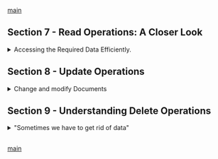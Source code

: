 <!--
// cSpell:ignore
-->

[main](README.md)

## Section 7 - Read Operations: A Closer Look

<details>
<summary>
Accessing the Required Data Efficiently.
</summary>

we can filter which documents we get, what structure they have (projections) and even transform the data.

we will work with the movies database which we worked with in the previous module.

### Methods, Filters & Operators

when we do a command, we have a specific structure of the syntax, we start by selecting a database, then a collection, a method, and inside the method we pass data.\
`<db>.<collection>.<method>(<filter>)`

for the `find` method, we pass a **filter** as data. the filter can be simple or complex, and can use operators such as `$gt`.

### Operators - An Overview

different types of operators
- Read Operators
  - Query Selectors
  - Projection Operators
- Update Operators
  - Fields
  - Arrays
- Query Modifiers - Deprecated
- Aggregation - complex transfors
  - Pipeline Stages
  - Pipeline Operators

Type | Purpose | Changes Data | Example
---|---|---|---
Query Operators | Locate data | No | `$eq`
Projection Operators | Modify data presentation | No | `$`
Update Operators | Modify and Add additional data | Yes | `$inc`

### Query Selectors & Projection Operators

Query Selectors Types:
- Comparison
- Logical
- Elements
- Evaluation
- Array
- Comments
- Geospatial

Projection Operators:
- `$`
- `$elemMatch`
- `$meta`
- `$slice`

### Understanding `findOne()` & `find()`

lets import the data again
`mongoimport tv-shows.json -d movieData -c movies --jsonArray --drop`

```sh
use MovieData
db.movies.findOne({})
db.movies.find({}).pretty()
#lets add a filter
db.movies.findOne({name:"The Last Ship"})
db.movies.find({runtime:60}).pretty()
```
by defaults, filter use equality.

### Working with Comparison Operators

playing with comparison operators
```sh
# equality same
db.movies.find({runtime:60}).pretty()
# also equality, explicit
db.movies.find({runtime:{$eq:60}}).pretty()
# not equals
db.movies.find({runtime:{$ne:60}}).pretty()
# lower than
db.movies.find({runtime:{$lt:40}}).count()
# lower than or equals
db.movies.find({runtime:{$lte:40}}).count()
```

### Querying Embedded Fields & Arrays

when we have embedded fields (objects and arrays), we can also query them. we do this by specifying the path, in this case we must use quotation marks, other wise the dot is not recognized

```sh
db.movies.find({"rating.average":{$gt:7}})
```

we can also query the elements of an array, by default, mongo searchs for the existence of the element inside the array, it doesn't have to the only element. if we want to search for an exact match (an array with only the single element), we can specify an array as the searched element.

```sh
db.movies.find({"genres": "Drama"}).pretty() # all documents where the array contains "Drama"
db.movies.find({"genres": ["Drama"]}).pretty() # all documents where the array contains only "Drama"
```

#### Understanding `$in` and `$nin`

`$in` and `$nin` have a slightly different behavior, they allows us to match different cases. the arguments are passed in as an array, and we can match to one of them or document which don't match any.
```sh
db.movies.find({runtime: {$in:[30,42]}}) # all documents where the runtime is 30 or 42
db.movies.find({runtime: {$nin:[30,42]}}) # all documents where the runtime is not 30 or 42
```

### Logical Operators

#### `$or` and `$nor`

matching elements based on combined criteria, multiple conditions, we start with the `$or` operator, and pass the filters as an array. we can also use `$nor`, to get documents which don' match any of the criteria.

```sh
db.movies.find({"rating.average":{$lt:5}}).count() #count matching elements
db.movies.find({"rating.average":{$gt:9.3}}).count() #count matching elements
db.movies.find({$or:[{"rating.average":{$lt:5}},{"rating.average":{$gt:9.3}}]}).count() #count matching elements
db.movies.find({$nor:[{"rating.average":{$lt:5}},{"rating.average":{$gt:9.3}}]}).count() #count matching elements
```

#### Understanding the `$and` Operator

find documents who match all of the conditions. this isn't required in basic cases, because we can put everything inside the regular documents. but it's used in some cases, as some mongo drivers don't support documents with a repeated field name and will only use the second defintion. this is very dangerous.

```sh
db.movies.find({$and:[{"rating.average":{$lt:5}},{genres:"Drama"}]}).count()
db.movies.find({"rating.average":{$lt:5},genres:"Drama"}).count()
#match on same field
db.movies.find({genres:"Horror"}).count() # check
db.movies.find({genres:"Drama",genres:"Horror"}).count() # same value not good!
db.movies.find({$and:[{genres:"Drama"},{genres:"Horror"}]) # this works!
```
#### Using `$not`
the `$not` operator inverts the result of a query, in many cases we can use `$neq`.

```sh
db.movies.find({runtime: {$not: {$eq:60}}}).count()
db.movies.find({runtime: {$neq:60}}).count()
```

### Diving Into Element Operators

this operators match on fields, rather than values. we can check if a fields exits, and check that it has a type or a valid value.

```sh
db.user.find({age:{$exists:true}}).pretty() # documents where the field exits
db.user.find({age:{$exists:true, $gt:30}}).pretty() # documents where the field exits and matches a criteria.
db.user.find({age:{$exists:true, $gt:30}}).pretty() # documents where the field exits and matches a criteria.
db.user.find({age:{$exists:true,$ne:null}}) #field exists and is not null
```

#### Working with `$type`
we can match for a specific data type for the field we query.
```sh
db.user.find({phone:{$type: "number"}}) #documents where the field is a number (double or integer)
db.user.find({phone:{$type: "integer"}}) #documents where the field is an integer
```


### Understanding Evaluation Operators - `$regex` and `$expr`

Evaluation operators
- `$expr` - aggregation expressions within the query language.
- `$jsonSchema` - validate document against the given JSON schema
- `$mod` - modules division.
- `$regex` - regular expression.
- `$text` - perform text search
- ~~`$where` - match documents against a javascripts expression~~ - **deprecated**
 
if we want to search for a sub string inside a text field, we can use `$regex`, or the `$text` index operator, if we have it defined. regex expressions don't have quotes. and they are surrounded by `/` marks.

```sh
db.movies.find({summary: {$regex: /musical/}})
```

`$expr` allows us to match fields inside the queried document with itself.

in this example, we want find documents where the "start" field is larger the the "end" field. we pass the operator and the fields as names, we pass the fields name with `$` symbol. We can also have more complex queries, for this we use `$cond`,`if`,`then` and `else`. we can choose which value to use as from a conditional computation.
```sh
use financialData
db.sales.insertMany([{start:10,end:12},{start:12,end:7},{start:7, end:25}])
db.sales.find({$expr: {$gt:["$start","$end"]}})
db.sales.find({$expr: {$gt:
[ 
  {
    $cond:{
      if:{$gte:["$end",10]},
      then:{$subtract: ["$end","$start"]},
      else:"$end"}
  },
  5
]
  }})
```

this behavior leads us into the aggregation pipeline syntax.
### Assignment 3: Time to Practice - Read Operations

> 1. Import the attached data into a new database (e.g. boxOffice) and collection (e.g. movieStarts).
> 2. Search all movies that have a rating higher than 9.2 and a runtime lower than 100 minutes.
> 3. Search all movies that have a genre of "drama" or "action".
> 4. Search all movies where visitores exceeded excpectedVisitors.

importing the data
```sh
`mongoimport boxoffice.json -d boxOffice -c movieStarts --jsonArray --drop`
```

tasks
```sh
db.movieStarts.find({"meta.rating":{$gt:9.2},"meta.runtime":{$lt:100}}).pretty()
db.movieStarts.find({genre: {$in:["drama","action"]}}).pretty()
#doesn't work with shell 3.4
db.movieStarts.find({$expr:{$gt:["$visitors","$expectedVisitors"]}}).pretty()
```

cleaning up
```js
db.boxOffice.drop()
db.dropDatabase()
```
### Diving Deeper Into Querying Arrays
there special operator which help us with querying arrays.

we can look at our earlier 'users' collection. we used nested documents there, so simply searching for the value doesn't work. we need to search inside the document, without specifying the exact object structure.

we can use mongodb integrated array functionalities. it knows to match all the elements in the arrays and search all of them.

```sh
use users
# no matchs
db.users.find({hobbies: "Sports"}).pretty()
# no matches either, search for an exact match of document equality.
db.users.find({hobbies: {"title": "Sports"}}).pretty()
# this works
db.users.find({"hobbies.title": "Sports"}).pretty()
```

there are also dedicated query selectors, which work on arrays.

#### Using Array Query Selectors - `$size`

querying the size of an array.

```sh
db.users.insertOne({name: "Chris",hobbies: ["Sports","Cooking","Hiking"]})
db.users.find({hobbies: {$size: 3}})
```

mongo db currently doesn't support matching the size with an operator, like finding documents with more than a specified amount of elements.

#### Using Array Query Selectors - `$all`

we want to match documents who have the requested elements, but without caring about the order in which they appear. it will also match any document that contains the required elements, even if the document has additional elements.
```sh
use boxOffice
# matchs ["action", "thriller"]
db.movieStarts.find({"genre":["action","thriller"]}).pretty()
# matchs ["thriller","action"] - but not ["action", "thriller"]
db.movieStarts.find({"genre":["thriller","action"]}).pretty()
# matchs both documents as above, as well as the third document
db.movieStarts.find({"genre":{$all: ["thriller","action"]}}).pretty()
```

#### Using Array Query Selectors - `$elemMatch`

we want to find documents which have an elements that matches a criteria, and we want the document to have an element that matches all the criteria, rather than having one element which matches the first criteria, and maybe a different element matches the other condition.

```sh
use users
# oops! it can match the two conditions in different elements!
db.users.find({$and:[{"hobbies.title":"Sports},{"hobbies.frequency":{$gt:3}}]}).pretty()
# match all conditions on a single element inside the array
db.users.find({kids :{$elemMatch: {$gt:30,$lt:50}}})
db.users.find({hobbies: {$elemMatch: {title:"Sports",frequency: {$gte:3}}}})
```

### Assignment 4: Time to Practice - Array Query Selectors

> 1. Import the attached data into a new collection (e.g. exMovieStarts) in the boxOffice database.
> 2. Find all movies with exactly two genres.
> 3. Find all movies which aired in 2018.
> 4. Find all movies which have rating greater than 8 but lower than 10.

importing data
```sh
mongoimport boxoffice-extended.json -d boxOffice -c exMovieStarts --jsonArray --drop
```

tasks

```sh
db.exMovieStarts.find({genre:{$size:2}}).pretty()
db.exMovieStarts.find({"meta.aired":2018}).pretty()
#db.exMovieStarts.find({$and:[{"ratings":{$gt:9.5}},{"ratings":{$lt:10}}]}).pretty()
db.exMovieStarts.find({ratings:{$elemMatch:{$gt:8,$lt:10}}}).pretty()
```

### Understanding Cursors

the `find()` method returns a cursor, unlike the `findOne()` method, which returns a single document.
A cursor is a pointer object that stores a position in the database, and we an use it to fetch batches of objects. the shell has a default of 20 documents, which we can change, or use a different value when we connect to a database using a mongodb Driver.

#### Applying Cursors


```sh
use MovieDate
db.movies.find().count()
```

`.count()` is already a cursor function, `it` gets us the next batch, but in the driver it's usually called `.next()`, but we need to strore the cursor, otherwise it will re-run the same query.

```js
const dataCursor = db.movies.find()
dataCursor.next()
dataCursor.next()
```
we can also use arrow functions on the elements in the cursor. this will execute on all the remaining documents. we can also add conditions, but it's more efficient to add the filters to query.
```js
dataCursor.forEach(doc => {printjson(doc)})
dataCursor.hasNext() //false
```

#### Sorting Cursor Results

we can sort the elements in the cursor, either in ascending or descening order. we can sort by multiple fields, using the order which we pass
the field.

```sh
db.movies.find({}).sort({"rating.average":1}).pretty()
db.movies.find({}).sort({"rating.average":1,runtime:-1}).pretty()
```

#### Skipping & Limiting Cursor Results

we might want to skip results, like if we implement pagination, there is no raeson to fetch data we don't care about. we can also change the batch size per iteration.

```sh
db.movies.find({}).skip(15)
db.movies.find({}).limit(5)
```

the order of the cursor functions doesn't matter, skip,sort and limit will always execute in the same order
1. sort
2. skip
3. limit

so\
`db.movies.find({}).sort({runtime:-1}).skip(10).limit(5)`\
is the same as:\
`db.movies.find({}).limit(5).sort({runtime:-1}).skip(10)`

this won't be true for the aggregation pipeline.

### Using Projection to Shape our Results

shaping the returned data into a clean format, we want smaller (and more readable) results, and as a bonus, we get better performance. projection is the 2nd argument to the find method.

we can include fields with **1**, or exclude them with **0**. the id field is always returned, unless we explicitly exclude it.

we can also have embedded documents fields.

```sh
db.movies.find({},{name:1, genres:1, runtime:1, rating:1})
db.movies.find({},{name:1, rating:1,_id:0})
db.movies.find({},{name:1, "schedule.time":1})
```

### Using Projection in Arrays

we can use use special syntax to project only the elements of the array we care about, this returns the first match. it's simple when we match for one field, but not if we have a complex find.

we can also project fields that weren't in the find query!
```sh
db.movies.find({genres:"drama"},{"genres.$":1})
db.movies.find({genres: {$all:["drama","horror"]}},{"genres.$":1})
db.movies.find({genres:"drama"},{"genres":{$elemMatch:{$eq:"horror"}}).pretty()
```

### Understanding `$slice`

the `$slice` operator allows us to control how many elements we project, or ever which elements, by specifying how many elements to skip, and then how many to show
```sh
db.movies.find({"rating.average":{$gt:9}},{name:1,genres: {$slice:2}})
db.movies.find({"rating.average":{$gt:9}},{name:1,genres: {$slice:[1,2]}})
```

</details>

## Section 8 - Update Operations

<details>
<summary>
Change and modify Documents
</summary>

Changing documents, applying different kinds of updates to data. changing the field, incrementing a value, and updating arrays.

[documentation](https://docs.mongodb.com/manual/tutorial/update-documents/)


### Updating Fields

<details>
<summary>
Operators that effect fields.
</summary>

#### Updating Fields with `updateOne()`, `updateMany` and `$set`

we will use the 'user.json' file

```sh
`mongoimport users.json -d users -c users --jsonArray --drop`
```

```js
use users
db.users.find().pretty()
```
and now we want to update the document for Chris, which has a different form than the other documents.
we can update one or many documents, and we can find the documents to change based on the same criteria we use in find commands. `updateOne()` updates the first matching documents, and the `updateMany()` will modify all documents.

we use `{$set:{}}` to modify a document, without overwriting all of it.
```js
// replace field with empty array
db.users.updateOne({name:"Chris"},{$set:{hobbies:[]}})
// populate field
db.users.updateOne({name:"Chris"},{$set:{hobbies:[
  {title:"Sports", frequency:5},
  {title:"Cooking", frequency:3},
  {title:"Hiking", frequency:1},
]}})
```
in the return value, we will see the number of matched documents and the number of modified documents. if we run the same command twice, we won't modify the field again, so the modified count value will be zero.

we can also update all documents with the same criteria.
```js
db.users.find({"hobbies.title":"Sports"})
db.users.updateMany({"hobbies.title":"Sports"},{$set:{isSporty:true}})
db.user.find().pretty()
```
#### Updating Multiple Fields with `$set`

we can we use `$set` to change more than one field, we can add fields or edit them (overwriting)
```js
db.users.updateOne({name:"Chris"},{$set:{age:40, phone:5551234}})
```
#### Incrementing & Decrementing Values

we might want to increase a value, like an age. we have some builtin operators for such common actions. for this we use the `$inc` operator. the operator take document with the name of the field and the amount. if we want to decrement, we pass a negative value.

```js
db.users.updateOne({name:"Manual"},{$inc:{age:1}})
```
note: if we run the same command again, the modified count will change.

we can combine both types of changes, 
```js
db.users.updateOne({name:"Manual"},{$inc:{age:-3},$set{likesToParty:false}})
```

if we try to both increment and set the same operator, we will get an error about the conflict.

```js
db.users.updateOne({name:"Manual"},{$inc:{age:-3},$set{age:25}})
```

#### Using `$min`, `$max` and `$mul`

we can have conditional update, like updating a value only if it's higher than the current value.

in our example, we will change "Chris"'s age (which is 40) with the `$min` to be the minimum of the current value and the given one. so if it will change from 40 to 35, but not from 35 to 38. we can also use `$max` to take the higher value.

```js
db.users.updateOne({name:"Chris"},{$set:{age:40}})
db.users.updateOne({name:"Chris"},{$min:{age:35}})
db.users.updateOne({name:"Chris"},{$min:{age:38}})
db.users.updateOne({name:"Chris"},{$max:{age:38}})
```

like with `$inc`, we can also multiply or divide a value by a factor, with the value of 1 not changing the field at all.
```js
db.users.updateOne({name:"Chris"},{$mul:{age:1.2}})
```
#### Getting Rid of Fields
we can update document to remove fields completely, this isn't the same as setting fields to null. we use `$unset` to remove the fields, with the name of the field as the key, and the value actually not mattering.

```js
db.user.updateMany({isSporty:true},{$set:{phone:null}}) //not, but existing.
db.user.updateMany({isSporty:true},{$unset:{phone:""}}) //removed
```
#### Renaming Fields
we rename fields with the `$rename` operator. this doesn't add the field if the original didn't exists.
```js
db.users.updateMany({},{$rename:{age:totalAge}})
```

</details>

### Understanding `upsert()`

`upsert` allows us to both update documents, or create them if they don't exists. it's the third argument to the update commands. the default value is false.

```js
db.users.updateOne({name:"Maria"},{$set:{age:29,hobbies:[{title:"Cooking",frequency:2}]}}) //nothing matches
db.users.updateOne({name:"Maria"},{$set:{age:29,hobbies:[{title:"Cooking",frequency:2}]}},{upsert:true}) //create
```

any fields in the filtering conditions are also created.

### Assignment 5: Time To Practice - Update Operatons

> 1. Create a new Collection ("Sports") and **upsert** two new documents into it. (with these fields: "title", "requiresTeam").
> 2. Update all document which do require a team by adding the minimum amount of players required.
> 3. Update all documents that require a team by increasing the number of required players by 10.

my solution

```js
use hobbies
db.sports.updateOne({title:"Football"},{$set:{requiresTeam:true}},{upsert:true})
db.sports.updateOne({title:"Tennis"},{$set:{requiresTeam:false}},{upsert:true})
db.sports.updateMany({requiresTeam:true},{$set:{minimalPlayesr:2}})
db.sports.updateMany({requiresTeam:true},{$inc:{minimalPlayesr:10}})
db.dropDatabase()
```

### Updating Arrays
<details>
<summary>
Update Array fields.
</summary>

special operators to update existing arrays, and the internal elements.

#### Updating Matched Array Elements

like with the read operations, we don't want to match on any array which has matching elements. we want all the conditions to apply to the same elements.
```js
db.users.find({$and:[{"hobbies.title":"Sports"},{"hobbies.frequency":3}]}).pretty() // not what we wanted
db.users.find({hobbies: {$elemMatch:{title:"Sports",frequency:3}}}).pretty() // conditions on the same element.
```

but now we want to update the element in the array, this is done with `$set` and the dollar sign `$`, which matches the element.

```js
db.users.updateMany({hobbies: {$elemMatch:{title:"Sports",frequency:3}}},{$set:{"hobbies.$.highFreqency:":true}})
```

#### Updating All Array Elements

the same `$` placeholder matches a single element. the `$[]` matches all the elements in the array

```js
db.users.find({"hobbies.frequency":{$gt:2}})
db.users.updateMany({"hobbies.frequency":{$gt:2}},{$set:{"hobbies.$.highFreqency":2}}) // effects only a single element in the array.

db.users.updateMany({age:{$get:30}},{$inc:{"hobbies.$[].frequency":-1}})
```
#### Finding & Updating Specific Fields

we can target different elements by using array filters,we use name filters
```js
db.users.find({"hobbies.frequency":{$gt:2}})
db.users.updateMany({"hobbies.frequency":{$gt:2}}.{$set:{"hobbies.$[el].goodFreqency":true}},{arrayFilters:[
  {"el.frequency":{$gt:2}}
]})
```
#### Adding and Removing Elements to Arrays

adding and removing elements to an array, the `$push`,`$pop` and `$pull` operators.for pushing elements we can use `$each` to push many elements.
```js
db.users.updateOne({name:"Maria"},{$push:{hobbies:{title:"Sports",frequency:3}}})
db.users.updateOne({name:"Maria"},{$push:{hobbies:{$each:[{title:"Cooking",frequency:3},{title:"Smoking",frequency:5}],$sort:{frequency:-1}}}})

db.users.updateOne({name:"Maria"},{$pull:{hobbies:{title:"Hiking"}}})
db.users.updateOne({name:"Maria"},{$pop:{hobbies:1}}) //remove last element
db.users.updateOne({name:"Maria"},{$pop:{hobbies:-1}}) //remove first element
```

#### Understanding `$addToSet`

another form of adding elements to an array, but doesn't allow duplicates.
```js
db.users.updateOne({name:"Maria"},{$addToSet:{hobbies:{title:"Hiking",frequency:4}}})
```

</details>


### Wrap Up

> - updateOne() and updateMany()
>  - You can use `updateOne()` and `updateMany()` to update one or more documents in a collection.
>  - You specify a filter (query selector) with the same operators you know from `find()`.
>  - the second argument then describes the update (e.g. via `$set` or other update operators).
> - Replacign Documents
>   - Even though it was not covered again, you also learned about `replaceOne()` ear;oer ion the course - you can use that if you need to entirely replace a doc.
> - Update Operators
>   - You can update fields with a brand variety of field update operators like `$set`, `$inc`, `$min`, etc...
> - If you need to work on arrays, take advantage of the shortcuts (`$`,`$[]` and `$[<identifier>]` + arrayFilters).
> also use array update Operators like `$push` or `$pop` to efficiently add or remove elements to and from arrays.

</details>

## Section 9 - Understanding Delete Operations
<details>
<summary>
"Sometimes we have to get rid of data"
</summary>

[Documentation.](https://docs.mongodb.com/manual/tutorial/remove-documents/)

### Understanding `deleteOne()` & `deleteMany()`

like finding, we can delete one or many documents. we pass the same query selector to delete operation as we did with the find command.

```js
db.users.deleteOne({name:"Chris"})
db.users.deleteMany({isSporty:true, totalAge:{$gt:30}})
db.users.deleteMany({isSporty:true, totalAge:{$exists:false}})
db.users.deleteMany()
```

### Deleting All Entries in a Collection
to delete all documents, we can pass an empty filter (which matches everything), we can also use a special command to remove the entire collection.

```js
db.users.deleteMany()
db.users.drop()
db.dropDatabase()
```

</details>


##

[main](README.md)
